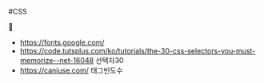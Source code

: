 #CSS

📔
* https://fonts.google.com/
* https://code.tutsplus.com/ko/tutorials/the-30-css-selectors-you-must-memorize--net-16048 선택자30
* https://caniuse.com/ 태그빈도수 
